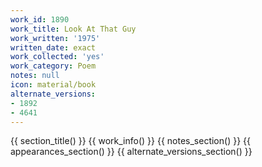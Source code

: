 ```yaml
---
work_id: 1890
work_title: Look At That Guy
work_written: '1975'
written_date: exact
work_collected: 'yes'
work_category: Poem
notes: null
icon: material/book
alternate_versions:
- 1892
- 4641
---
```


{{ section_title() }}
{{ work_info() }}
{{ notes_section() }}
{{ appearances_section() }}
{{ alternate_versions_section() }}